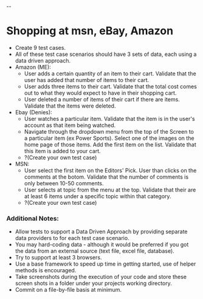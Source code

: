 --
# Shopping at msn, eBay, Amazon
* Create 9 test cases. 
* All of these test case scenarios should have 3 sets of data, each using a data driven approach. 
* Amazon (ME):
  * User adds a certain quantity of an item to their cart.  Validate that the user has added that number of items to their cart. 
  * User adds three items to their cart.  Validate that the total cost comes out to what they would expect to have in their shopping cart.
  * User deleted a number of items of their cart if there are items.  Validate that the items were deleted.
* Ebay (Denies):
  * User watches a particular item. Validate that the item is in the user's account as that item being watched.
  * Navigate through the dropdown menu from the top of the Screen to a particular item (ex Power Sports). Select one of the images on the home page of those items. Add the first item on the list. Validate that this item is added to your cart.
  * ?(Create your own test case)
* MSN:
  * User select the first item on the Editors' Pick. User than clicks on the comments at the botom. Validate that the number of comments is only between 10-50 comments.
  * User selects at topic from the menu at the top. Validate that their are at least 6 items under a specific topic within that category.
  * ?(Create your own test case)

### Additional Notes:

* Allow tests to support a Data Driven Approach by providing separate data providers to for each test case scenario. 
* You may hard-coding data - although it would be preferred if you got the data from an external source (text file, excel file, database).
* Try to support at least 3 browsers.
* Use a base framework to speed up time in getting started, use of helper methods is encouraged.
* Take screenshots during the execution of your code and store these screen shots in a folder under your projects working directory.
* Commit on a file-by-file basis at minimum.

